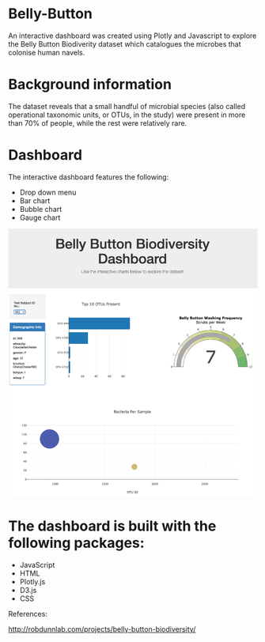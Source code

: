 # Belly-Button

An interactive dashboard was created using Plotly and Javascript to explore the Belly Button Biodiverity dataset which catalogues the microbes that colonise human navels. 


# Background information

The dataset reveals that a small handful of microbial species (also called operational taxonomic units, or OTUs, in the study) were present in more than 70% of people, while the rest were relatively rare.

# Dashboard 

The interactive dashboard features the following:
- Drop down menu
- Bar chart
- Bubble chart
- Gauge chart

![Alt text](image.png)

# The dashboard is built with the following packages:
- JavaScript
- HTML
- Plotly.js
- D3.js
- CSS

References:

http://robdunnlab.com/projects/belly-button-biodiversity/
